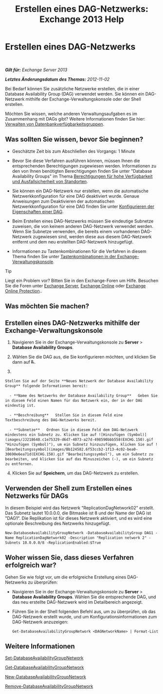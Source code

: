 ﻿---
title: 'Erstellen eines DAG-Netzwerks: Exchange 2013 Help'
TOCTitle: Erstellen eines DAG-Netzwerks
ms:assetid: 6caec7be-788a-4058-87a7-f31c575b870c
ms:mtpsurl: https://technet.microsoft.com/de-de/library/Dd298051(v=EXCHG.150)
ms:contentKeyID: 50475896
ms.date: 05/22/2018
mtps_version: v=EXCHG.150
ms.translationtype: MT
---

# Erstellen eines DAG-Netzwerks

 

_**Gilt für:** Exchange Server 2013_

_**Letztes Änderungsdatum des Themas:** 2012-11-02_

Bei Bedarf können Sie zusätzliche Netzwerke erstellen, die in einer Database Availability Group (DAG) verwendet werden. Sie können ein DAG-Netzwerk mithilfe der Exchange-Verwaltungskonsole oder der Shell erstellen.

Möchten Sie wissen, welche anderen Verwaltungsaufgaben es im Zusammenhang mit DAGs gibt? Weitere Informationen finden Sie hier: [Verwalten von Datenbankverfügbarkeitsgruppen](managing-database-availability-groups-exchange-2013-help.md).

## Was sollten Sie wissen, bevor Sie beginnen?

  - Geschätzte Zeit bis zum Abschließen des Vorgangs: 1 Minute

  - Bevor Sie diese Verfahren ausführen können, müssen Ihnen die entsprechenden Berechtigungen zugewiesen werden. Informationen zu den von Ihnen benötigten Berechtigungen finden Sie unter "Database Availability Groups" im Thema [Berechtigungen für hohe Verfügbarkeit und Ausfallsicherheit von Standorten](high-availability-and-site-resilience-permissions-exchange-2013-help.md).

  - Sie können ein DAG-Netzwerk nur erstellen, wenn die automatische Netzwerkkonfiguration für eine DAG deaktiviert wurde. Genaue Anweisungen zum Deaktivieren der automatischen Netzwerkkonfiguration für eine DAG finden Sie unter [Konfigurieren der Eigenschaften einer DAG](configure-database-availability-group-properties-exchange-2013-help.md).

  - Beim Erstellen eines DAG-Netzwerks müssen Sie eindeutige Subnetze zuweisen, die von keinem anderen DAG-Netzwerk verwendet werden. Wenn Sie Subnetze verwenden, die bereits einem vorhandenen DAG-Netzwerk zugewiesen sind, werden diese aus diesem DAG-Netzwerk entfernt und dem neu erstellten DAG-Netzwerk hinzugefügt.

  - Informationen zu Tastenkombinationen für die Verfahren in diesem Thema finden Sie unter [Tastenkombinationen in der Exchange-Verwaltungskonsole](keyboard-shortcuts-in-the-exchange-admin-center-exchange-online-protection-help.md).


> [!TIP]
> Liegt ein Problem vor? Bitten Sie in den Exchange-Foren um Hilfe. Besuchen Sie die Foren unter <A href="https://go.microsoft.com/fwlink/p/?linkid=60612">Exchange Server</A>, <A href="https://go.microsoft.com/fwlink/p/?linkid=267542">Exchange Online</A> oder <A href="https://go.microsoft.com/fwlink/p/?linkid=285351">Exchange Online Protection</A>..



## Was möchten Sie machen?

## Erstellen eines DAG-Netzwerks mithilfe der Exchange-Verwaltungskonsole

1.  Navigieren Sie in der Exchange-Verwaltungskonsole zu **Server** \> **Database Availability Groups**.

2.  Wählen Sie die DAG aus, die Sie konfigurieren möchten, und klicken Sie dann auf ![Hinzufügen von DAG-Netzwerken](images/Dd298051.befcdc4e-7f7a-451d-a0a8-608c79f5d186(EXCHG.150).gif "Hinzufügen von DAG-Netzwerken").

3.  
    
    Stellen Sie auf der Seite **Neues Netzwerk der Database Availability Group** folgende Informationen bereit:
    
      - **Name des Netzwerks der Database Availability Group**   Geben Sie in diesem Feld einen Namen für das Netzwerk ein, der in der DAG eindeutig ist.
    
      - **Beschreibung**   Stellen Sie in diesem Feld eine Textbeschreibung des DAG-Netzwerks bereit.
    
      - **Subnetze**   Ordnen Sie in diesem Feld dem DAG-Netzwerk mindestens ein Subnetz zu. Klicken Sie auf ![Hinzufügen (Symbol)](images/JJ218640.c1e75329-d6d7-4073-a27d-498590bbb558(EXCHG.150).gif "Hinzufügen (Symbol)"), um ein Subnetz hinzuzufügen, klicken Sie auf ![Bearbeitungssymbol](images/Bb124582.6f53ccb2-1f13-4c02-bea0-30690e6ea71d(EXCHG.150).gif "Bearbeitungssymbol"), um ein Subnetz zu bearbeiten, und klicken Sie auf das Minuszeichen (-), um ein Subnetz zu entfernen.

4.  Klicken Sie auf **Speichern**, um das DAG-Netzwerk zu erstellen.

## Verwenden der Shell zum Erstellen eines Netzwerks für DAGs

In diesem Beispiel wird das Netzwerk "ReplicationDagNetwork02" erstellt. Das Subnetz lautet 10.0.0.0, die Bitmaske ist 8 und der Name der DAG ist "DAG1". Die Replikation ist für dieses Netzwerk aktiviert, und es wird eine optionale Beschreibung des Netzwerks hinzugefügt.

    New-DatabaseAvailabilityGroupNetwork -DatabaseAvailabilityGroup DAG1 -Name ReplicationDagNetwork02 -Description "Replication network 2" -Subnets 10.0.0.0/8 -ReplicationEnabled:$True

## Woher wissen Sie, dass dieses Verfahren erfolgreich war?

Gehen Sie wie folgt vor, um die erfolgreiche Erstellung eines DAG-Netzwerks zu überprüfen:

  - Navigieren Sie in der Exchange-Verwaltungskonsole zu **Server** \> **Database Availability Groups**. Wählen Sie die entsprechende DAG, und das neu erstellte DAG-Netzwerk wird im Detailbereich angezeigt.

  - Führen Sie in der Shell folgenden Befehl aus, um zu überprüfen, ob das DAG-Netzwerk erstellt wurde, und um Konfigurationsinformationen zum DAG-Netzwerk anzuzeigen:
    
        Get-DatabaseAvailabilityGroupNetwork <DAGNetworkName> | Format-List

## Weitere Informationen

[Set-DatabaseAvailabilityGroupNetwork](https://technet.microsoft.com/de-de/library/dd298008\(v=exchg.150\))

[Get-DatabaseAvailabilityGroupNetwork](https://technet.microsoft.com/de-de/library/dd297938\(v=exchg.150\))

[New-DatabaseAvailabilityGroupNetwork](https://technet.microsoft.com/de-de/library/dd335225\(v=exchg.150\))

[Remove-DatabaseAvailabilityGroupNetwork](https://technet.microsoft.com/de-de/library/dd298131\(v=exchg.150\))

